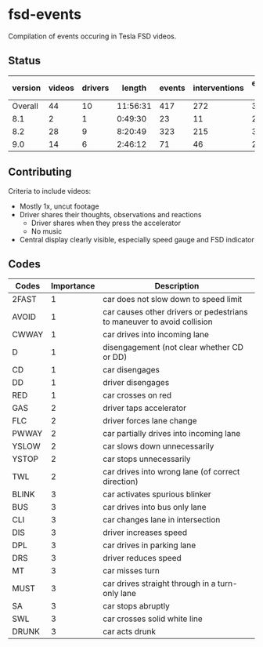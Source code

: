 # fsd-events

Compilation of events occuring in Tesla FSD videos.

## Status

version | videos | drivers | length | events | interventions | events / hr | interventions / hr
--- | --- | --- | --- | --- | --- | --- | --- 
Overall | 44 | 10 | 11:56:31 | 417 | 272 | 34 | 22
8.1 | 2 | 1 | 0:49:30 | 23 | 11 | 27 | 13
8.2 | 28 | 9 | 8:20:49 | 323 | 215 | 38 | 25
9.0 | 14 | 6 | 2:46:12 | 71 | 46 | 25 | 16

## Contributing

Criteria to include videos:
- Mostly 1x, uncut footage
- Driver shares their thoughts, observations and reactions
    - Driver shares when they press the accelerator
    - No music
- Central display clearly visible, especially speed gauge and FSD indicator

## Codes

Codes | Importance | Description
--- | --- | ---
2FAST | 1 | car does not slow down to speed limit
AVOID | 1 | car causes other drivers or pedestrians to maneuver to avoid collision
CWWAY | 1 | car drives into incoming lane
D | 1 | disengagement (not clear whether CD or DD)
CD | 1 | car disengages
DD | 1 | driver disengages
RED | 1 | car crosses on red
GAS | 2 | driver taps accelerator
FLC | 2 | driver forces lane change
PWWAY | 2 | car partially drives into incoming lane
YSLOW | 2 | car slows down unnecessarily
YSTOP | 2 | car stops unnecessarily
TWL | 2 | car drives into wrong lane (of correct direction)
BLINK | 3 | car activates spurious blinker
BUS | 3 | car drives into bus only lane
CLI | 3 | car changes lane in intersection
DIS | 3 | driver increases speed
DPL | 3 | car drives in parking lane
DRS | 3 | driver reduces speed
MT | 3 | car misses turn
MUST | 3 | car drives straight through in a turn-only lane
SA | 3 | car stops abruptly
SWL | 3 | car crosses solid white line
DRUNK | 3 | car acts drunk
